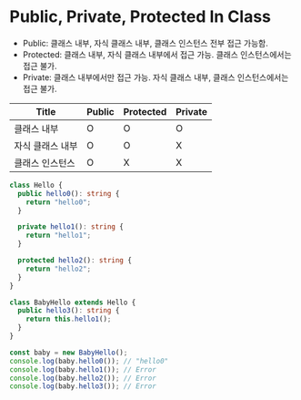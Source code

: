 # Public, Private, Protected In Class

- Public: 클래스 내부, 자식 클래스 내부, 클래스 인스턴스 전부 접근 가능함.
- Protected: 클래스 내부, 자식 클래스 내부에서 접근 가능. 클래스 인스턴스에서는 접근 불가.
- Private: 클래스 내부에서만 접근 가능. 자식 클래스 내부, 클래스 인스턴스에서는 접근 불가.

| Title            | Public | Protected | Private |
| ---------------- | ------ | --------- | ------- |
| 클래스 내부      | O      | O         | O       |
| 자식 클래스 내부 | O      | O         | X       |
| 클래스 인스턴스  | O      | X         | X       |

```ts
class Hello {
  public hello0(): string {
    return "hello0";
  }

  private hello1(): string {
    return "hello1";
  }

  protected hello2(): string {
    return "hello2";
  }
}

class BabyHello extends Hello {
  public hello3(): string {
    return this.hello1();
  }
}

const baby = new BabyHello();
console.log(baby.hello0()); // "hello0"
console.log(baby.hello1()); // Error
console.log(baby.hello2()); // Error
console.log(baby.hello3()); // Error
```
